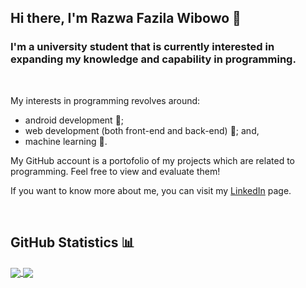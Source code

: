 ## Hi there, I'm Razwa Fazila Wibowo 👋

### I'm a university student that is currently interested in expanding my knowledge and capability in programming.

<br>

My interests in programming revolves around:
 - android development 📱;
 - web development (both front-end and back-end) 📡; and,
 - machine learning 🤖.

My GitHub account is a portofolio of my projects which are related to programming. Feel free to view and evaluate them!

If you want to know more about me, you can visit my [LinkedIn](https://www.linkedin.com/in/razwa-fazila-wibowo-2959151b6/) page.

<br>

## GitHub Statistics 📊
<a href="https://github.com/razwafw">
  <img align="center" src="https://github-readme-stats.vercel.app/api?username=razwafw&show_icons=true&line_height=27&count_private=true&title_color=ffffff&text_color=c9cacc&icon_color=2bbc8a&bg_color=1d1f21"/>
  <img align="center" src="https://github-readme-stats.vercel.app/api/top-langs/?username=razwafw&hide=java,html,tex&title_color=ffffff&text_color=c9cacc&icon_color=2bbc8a&bg_color=1d1f21&langs_count=3" />
</a>
